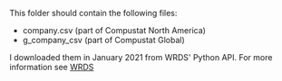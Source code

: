 This folder should contain the following files:
 - company.csv (part of Compustat North America)
 - g_company_csv (part of Compustat Global)

I downloaded them in January 2021 from WRDS' Python API. For more information see [WRDS](https://wrds-www.wharton.upenn.edu/)